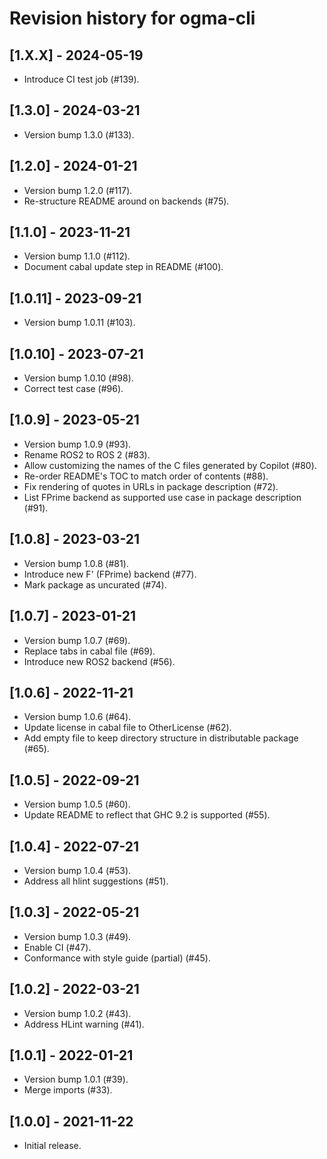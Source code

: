 # Revision history for ogma-cli

## [1.X.X] - 2024-05-19
* Introduce CI test job (#139).

## [1.3.0] - 2024-03-21

* Version bump 1.3.0 (#133).

## [1.2.0] - 2024-01-21

* Version bump 1.2.0 (#117).
* Re-structure README around on backends (#75).

## [1.1.0] - 2023-11-21

* Version bump 1.1.0 (#112).
* Document cabal update step in README (#100).

## [1.0.11] - 2023-09-21

* Version bump 1.0.11 (#103).

## [1.0.10] - 2023-07-21

* Version bump 1.0.10 (#98).
* Correct test case (#96).

## [1.0.9] - 2023-05-21

* Version bump 1.0.9 (#93).
* Rename ROS2 to ROS 2 (#83).
* Allow customizing the names of the C files generated by Copilot (#80).
* Re-order README's TOC to match order of contents (#88).
* Fix rendering of quotes in URLs in package description (#72).
* List FPrime backend as supported use case in package description (#91).

## [1.0.8] - 2023-03-21

* Version bump 1.0.8 (#81).
* Introduce new F' (FPrime) backend (#77).
* Mark package as uncurated (#74).

## [1.0.7] - 2023-01-21
* Version bump 1.0.7 (#69).
* Replace tabs in cabal file (#69).
* Introduce new ROS2 backend (#56).

## [1.0.6] - 2022-11-21

* Version bump 1.0.6 (#64).
* Update license in cabal file to OtherLicense (#62).
* Add empty file to keep directory structure in distributable package (#65).

## [1.0.5] - 2022-09-21

* Version bump 1.0.5 (#60).
* Update README to reflect that GHC 9.2 is supported (#55).

## [1.0.4] - 2022-07-21

* Version bump 1.0.4 (#53).
* Address all hlint suggestions (#51).

## [1.0.3] - 2022-05-21

* Version bump 1.0.3 (#49).
* Enable CI (#47).
* Conformance with style guide (partial) (#45).

## [1.0.2] - 2022-03-21

* Version bump 1.0.2 (#43).
* Address HLint warning (#41).

## [1.0.1] - 2022-01-21

* Version bump 1.0.1 (#39).
* Merge imports (#33).

## [1.0.0] - 2021-11-22

* Initial release.
